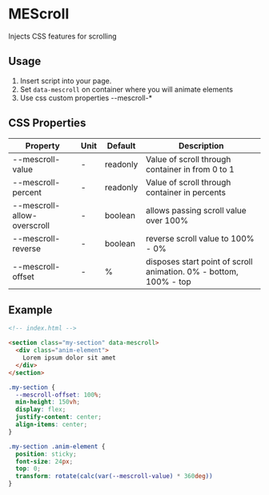# MEScroll
Injects CSS features for scrolling

## Usage
1. Insert script into your page.
2. Set `data-mescroll` on container where you will animate elements
2. Use css custom properties --mescroll-*

## CSS Properties
| Property | Unit | Default | Description |
|-|-|-|-|
|--mescroll-value| - | readonly | Value of scroll through container in from 0 to 1|
|--mescroll-percent| - | readonly | Value of scroll through container in percents |
|--mescroll-allow-overscroll| - | boolean | allows passing scroll value over 100% |
|--mescroll-reverse| - | boolean | reverse scroll value to 100% - 0% |
|--mescroll-offset| - | % | disposes start point of scroll animation. 0% - bottom, 100% - top |

## Example

```html
<!-- index.html -->

<section class="my-section" data-mescroll>
  <div class="anim-element">
    Lorem ipsum dolor sit amet
  </div>
</section>
```

```css
.my-section {
  --mescroll-offset: 100%;
  min-height: 150vh;
  display: flex;
  justify-content: center;
  align-items: center;
}

.my-section .anim-element {
  position: sticky;
  font-size: 24px;
  top: 0;
  transform: rotate(calc(var(--mescroll-value) * 360deg))
}
```